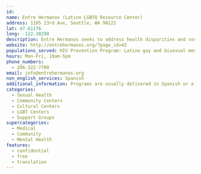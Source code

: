 ```yaml
---
id:
name: Entre Hermanos (Latino LGBTQ Resource Center)
address: 1105 23rd Ave, Seattle, WA 98122
lat: 47.61176
long: -122.30298
description: Entre Hermanos seeks to address health disparities and social injustices affecting the Latino LGBTQ community in a culturally appropriate environment through disease prevention, education, support services, advocacy and community building.
website: http://entrehermanos.org/?page_id=42
populations_served: HIV Prevention Program: Latino gay and bisexual men, Medical Case Management Program: Latinos living with HIV, Latina LBTQ Women's Program: Latina women who identify as lesbian, bisexual, transgender, queer or gender-fluid. Ages 18+
hours: Mon-Fri, 10am-5pm
phone_numbers: 
  - 206-322-7700
email: info@entrehermanos.org
non_english_services: Spanish
additional_information: Programs are usually delivered in Spanish or a bilingual format, as well as in a culturally appropriate manner by members of the community.
categories:
  - Sexual Health
  - Community Centers
  - Cultural Centers
  - LGBT Centers
  - Support Groups
supercategories:
  - Medical
  - Community
  - Mental Health
features:
  - confidential
  - free
  - translation
---
```

